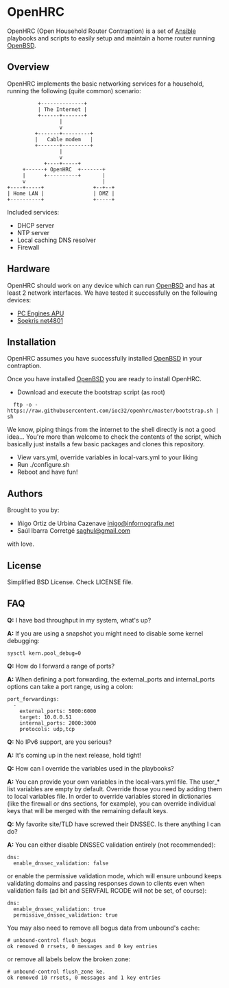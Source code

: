 # OpenHRC

OpenHRC (Open Household Router Contraption) is a set of [Ansible][ansible]
playbooks and scripts to easily setup and maintain a home router running
[OpenBSD][openbsd].


## Overview

OpenHRC implements the basic networking services for a household, running the
following (quite common) scenario:

~~~~~~
          +--------------+
          | The Internet |
          +------+-------+
                 |
                 v
         +-------+---------+
         |   Cable modem   |
         +-------+---------+
                 |
                 v
            +----+-----+
     +------+ OpenHRC  +-------+
     |      +----------+       |
     v                         |
+----+-----+                +--+--+
| Home LAN |                | DMZ |
+----------+                +-----+
~~~~~~

Included services:

* DHCP server
* NTP server
* Local caching DNS resolver
* Firewall


## Hardware

OpenHRC should work on any device which can run [OpenBSD][openbsd] and has at
least 2 network interfaces. We have tested it successfully on the following
devices:

* [PC Engines APU][apu]
* [Soekris net4801][soekris]


## Installation

OpenHRC assumes you have successfully installed [OpenBSD][openbsd] in your
contraption.

Once you have installed [OpenBSD][openbsd] you are ready to install OpenHRC.

* Download and execute the bootstrap script (as root)
~~~~~~
  ftp -o - https://raw.githubusercontent.com/ioc32/openhrc/master/bootstrap.sh | sh
~~~~~~
  We know, piping things from the internet to the shell directly is not a good
  idea... You're more than welcome to check the contents of the script, which
  basically just installs a few basic packages and clones this repository.
* View vars.yml, override variables in local-vars.yml to your liking
* Run ./configure.sh
* Reboot and have fun!


## Authors

Brought to you by:

* Iñigo Ortiz de Urbina Cazenave <inigo@infornografia.net>
* Saúl Ibarra Corretgé <saghul@gmail.com>

with love.


## License

Simplified BSD License. Check LICENSE file.

[ansible]: http://www.ansible.com
[openbsd]: http://www.openbsd.org
[apu]: http://www.pcengines.ch/apu.htm
[soekris]: http://soekris.com/products/eol-products/net4801.html


## FAQ

**Q:** I have bad throughput in my system, what's up?

**A:** If you are using a snapshot you might need to disable some kernel debugging:
~~~~~~
sysctl kern.pool_debug=0
~~~~~~

**Q:** How do I forward a range of ports?

**A:** When defining a port forwarding, the external_ports and internal_ports options
can take a port range, using a colon:
~~~~~~
port_forwardings:
  -
    external_ports: 5000:6000
    target: 10.0.0.51
    internal_ports: 2000:3000
    protocols: udp,tcp
~~~~~~

**Q:** No IPv6 support, are you serious?

**A:** It's coming up in the next release, hold tight!

**Q:** How can I override the variables used in the playbooks?

**A:** You can provide your own variables in the local-vars.yml file.
The user_* list variables are empty by default. Override those you need by adding them to local variables file.
In order to override variables stored in dictionaries (like the firewall or dns sections, for example), you can override individual keys that will be merged with the remaining default keys.

**Q:** My favorite site/TLD have screwed their DNSSEC. Is there anything I can do?

**A:** You can either disable DNSSEC validation entirely (not recommended):
~~~~~~
dns:
  enable_dnssec_validation: false
~~~~~~
or enable the permissive validation mode, which will ensure unbound keeps validating domains and passing responses down to clients even when validation fails (ad bit and SERVFAIL RCODE will not be set, of course):
~~~~~~
dns:
  enable_dnssec_validation: true
  permissive_dnssec_validation: true
~~~~~~

You may also need to remove all bogus data from unbound's cache:
~~~~~~
# unbound-control flush_bogus
ok removed 0 rrsets, 0 messages and 0 key entries
~~~~~~
or remove all labels below the broken zone:
~~~~~~
# unbound-control flush_zone ke. 
ok removed 10 rrsets, 0 messages and 1 key entries
~~~~~~
